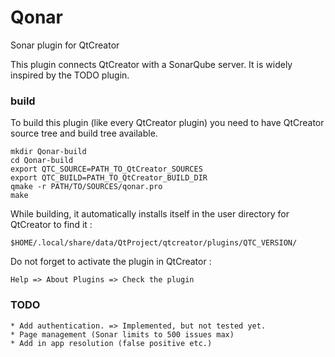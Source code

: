 Qonar
=======
Sonar plugin for QtCreator

This plugin connects QtCreator with a SonarQube server. 
It is widely inspired by the TODO plugin. 

### build
To build this plugin (like every QtCreator plugin) you need to have QtCreator source tree and build tree available.

    mkdir Qonar-build
    cd Qonar-build
    export QTC_SOURCE=PATH_TO_QtCreator_SOURCES
    export QTC_BUILD=PATH_TO_QtCreator_BUILD_DIR
    qmake -r PATH/TO/SOURCES/qonar.pro
    make
    
While building, it automatically installs itself in the user directory for QtCreator to find it :

    $HOME/.local/share/data/QtProject/qtcreator/plugins/QTC_VERSION/

Do not forget to activate the plugin in QtCreator :

    Help => About Plugins => Check the plugin

### TODO
    * Add authentication. => Implemented, but not tested yet. 
    * Page management (Sonar limits to 500 issues max)
    * Add in app resolution (false positive etc.)
    
